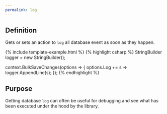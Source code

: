 ```yaml
---
permalink: log
---
```


## Definition
Gets or sets an action to `log` all database event as soon as they happen.

{% include template-example.html %} 
{% highlight csharp %}
StringBuilder logger = new StringBuilder();

context.BulkSaveChanges(options =>
{
	options.Log += s => logger.AppendLine(s);
});
{% endhighlight %}

## Purpose
Getting database `log` can often be useful for debugging and see what has been executed under the hood by the library.